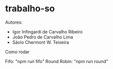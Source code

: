 # trabalho-so

Autores:
- Igor Infingardi de Carvalho Ribeiro
- João Pedro de Carvalho Lima
- Sávio Chermont W. Teixeira

Como rodar

  Fifo:
    "npm run fifo"
  Round Robin:
    "npm run round"
